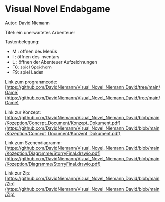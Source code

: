 # Visual Novel Endabgame 

Autor: David Niemann  

Titel: ein unerwartetes Arbenteuer  

Tastenbelegung:  
 * M : öffnen des Menüs
 * I : öffnen des Inventars 
 * L : öffnen der Abenteuer Aufzeichnungen
 * F8: spiel Speichern 
 * F9: spiel Laden 

Link zum programmcode: [https://github.com/DavidNiemann/Visual_Novel_Niemann_David/tree/main/Game](https://github.com/DavidNiemann/Visual_Novel_Niemann_David/tree/main/Game)

Link zur Konzept: [https://github.com/DavidNiemann/Visual_Novel_Niemann_David/blob/main/Kozeption/Concept_Document/Konzept_Dokument.pdf](https://github.com/DavidNiemann/Visual_Novel_Niemann_David/blob/main/Kozeption/Concept_Document/Konzept_Dokument.pdf)

Link zum Szenendiagramm: [https://github.com/DavidNiemann/Visual_Novel_Niemann_David/blob/main/Kozeption/Diagramme/StorryFinal.drawio.pdf](https://github.com/DavidNiemann/Visual_Novel_Niemann_David/blob/main/Kozeption/Diagramme/StorryFinal.drawio.pdf)

Link zur Zip: [https://github.com/DavidNiemann/Visual_Novel_Niemann_David/blob/main/Zip](https://github.com/DavidNiemann/Visual_Novel_Niemann_David/blob/main/Zip)

